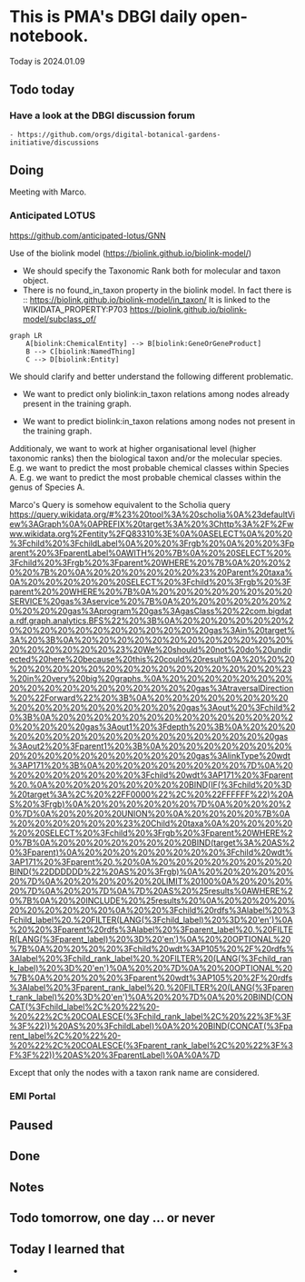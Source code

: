 

# This is PMA's DBGI daily open-notebook.

Today is 2024.01.09

## Todo today

### Have a look at the DBGI discussion forum
    - https://github.com/orgs/digital-botanical-gardens-initiative/discussions
###
###

## Doing


Meeting with Marco.

### Anticipated LOTUS

https://github.com/anticipated-lotus/GNN

Use of the biolink model (https://biolink.github.io/biolink-model/)

- We should specify the Taxonomic Rank both for molecular and taxon object.
- There is no found_in_taxon property in the biolink model.
In fact there is :: https://biolink.github.io/biolink-model/in_taxon/
It is linked to the WIKIDATA_PROPERTY:P703 
https://biolink.github.io/biolink-model/subclass_of/



```mermaid
graph LR
    A[biolink:ChemicalEntity] --> B[biolink:GeneOrGeneProduct]
    B --> C[biolink:NamedThing]
    C --> D[biolink:Entity]
```


We should clarify and better understand the following different problematic.

- We want to predict only biolink:in_taxon relations among nodes already present in the training graph.

- We want to predict biolink:in_taxon relations among nodes not present in the training graph.

Additionaly, we want to work at higher organisational level (higher taxonomic ranks) then the biological taxon and/or the molecular species. 
E.g. we want to predict the most probable chemical classes within Species A. 
E.g. we want to predict the most probable chemical classes within the genus of Species A. 



Marco's Query is somehow equivalent to the Scholia query https://query.wikidata.org/#%23%20tool%3A%20scholia%0A%23defaultView%3AGraph%0A%0APREFIX%20target%3A%20%3Chttp%3A%2F%2Fwww.wikidata.org%2Fentity%2FQ83310%3E%0A%0ASELECT%0A%20%20%3Fchild%20%3FchildLabel%0A%20%20%3Frgb%20%0A%20%20%3Fparent%20%3FparentLabel%0AWITH%20%7B%0A%20%20SELECT%20%3Fchild%20%3Frgb%20%3Fparent%20WHERE%20%7B%0A%20%20%20%20%7B%20%0A%20%20%20%20%20%20%23%20Parent%20taxa%0A%20%20%20%20%20%20SELECT%20%3Fchild%20%3Frgb%20%3Fparent%20%20WHERE%20%7B%0A%20%20%20%20%20%20%20%20SERVICE%20gas%3Aservice%20%7B%0A%20%20%20%20%20%20%20%20%20%20gas%3Aprogram%20gas%3AgasClass%20%22com.bigdata.rdf.graph.analytics.BFS%22%20%3B%0A%20%20%20%20%20%20%20%20%20%20%20%20%20%20%20%20%20%20gas%3Ain%20target%3A%20%3B%0A%20%20%20%20%20%20%20%20%20%20%20%20%20%20%20%20%20%20%23%20We%20should%20not%20do%20undirected%20here%20because%20this%20could%20result%0A%20%20%20%20%20%20%20%20%20%20%20%20%20%20%20%20%20%20%23%20in%20very%20big%20graphs.%0A%20%20%20%20%20%20%20%20%20%20%20%20%20%20%20%20%20%20gas%3AtraversalDirection%20%22Forward%22%20%3B%0A%20%20%20%20%20%20%20%20%20%20%20%20%20%20%20%20%20%20gas%3Aout%20%3Fchild%20%3B%0A%20%20%20%20%20%20%20%20%20%20%20%20%20%20%20%20%20%20gas%3Aout1%20%3Fdepth%20%3B%0A%20%20%20%20%20%20%20%20%20%20%20%20%20%20%20%20%20%20gas%3Aout2%20%3Fparent1%20%3B%0A%20%20%20%20%20%20%20%20%20%20%20%20%20%20%20%20%20%20gas%3AlinkType%20wdt%3AP171%20%3B%0A%20%20%20%20%20%20%20%20%7D%0A%20%20%20%20%20%20%20%20%3Fchild%20wdt%3AP171%20%3Fparent%20.%0A%20%20%20%20%20%20%20%20BIND(IF(%3Fchild%20%3D%20target%3A%2C%20%22FF0000%22%2C%20%22FFFFFF%22)%20AS%20%3Frgb)%0A%20%20%20%20%20%20%7D%0A%20%20%20%20%7D%0A%20%20%20%20UNION%20%0A%20%20%20%20%7B%0A%20%20%20%20%20%20%23%20Child%20taxa%0A%20%20%20%20%20%20SELECT%20%3Fchild%20%3Frgb%20%3Fparent%20WHERE%20%7B%0A%20%20%20%20%20%20%20%20BIND(target%3A%20AS%20%3Fparent)%0A%20%20%20%20%20%20%20%20%3Fchild%20wdt%3AP171%20%3Fparent%20.%20%0A%20%20%20%20%20%20%20%20BIND(%22DDDDDD%22%20AS%20%3Frgb)%0A%20%20%20%20%20%20%7D%0A%20%20%20%20%20%20LIMIT%20100%0A%20%20%20%20%7D%0A%20%20%7D%0A%7D%20AS%20%25results%0AWHERE%20%7B%0A%20%20INCLUDE%20%25results%20%0A%20%20%20%20%20%20%20%20%20%20%0A%20%20%3Fchild%20rdfs%3Alabel%20%3Fchild_label%20.%20FILTER(LANG(%3Fchild_label)%20%3D%20'en')%0A%20%20%3Fparent%20rdfs%3Alabel%20%3Fparent_label%20.%20FILTER(LANG(%3Fparent_label)%20%3D%20'en')%0A%20%20OPTIONAL%20%7B%0A%20%20%20%20%3Fchild%20wdt%3AP105%20%2F%20rdfs%3Alabel%20%3Fchild_rank_label%20.%20FILTER%20(LANG(%3Fchild_rank_label)%20%3D%20'en')%0A%20%20%7D%0A%20%20OPTIONAL%20%7B%0A%20%20%20%20%3Fparent%20wdt%3AP105%20%2F%20rdfs%3Alabel%20%3Fparent_rank_label%20.%20FILTER%20(LANG(%3Fparent_rank_label)%20%3D%20'en')%0A%20%20%7D%0A%20%20BIND(CONCAT(%3Fchild_label%2C%20%22%20-%20%22%2C%20COALESCE(%3Fchild_rank_label%2C%20%22%3F%3F%3F%22))%20AS%20%3FchildLabel)%0A%20%20BIND(CONCAT(%3Fparent_label%2C%20%22%20-%20%22%2C%20COALESCE(%3Fparent_rank_label%2C%20%22%3F%3F%3F%22))%20AS%20%3FparentLabel)%0A%0A%7D

Except that only the nodes with a taxon rank name are considered.






### EMI Portal





## Paused

## Done

## Notes

## Todo tomorrow, one day ... or never

###
###
###


## Today I learned that

-